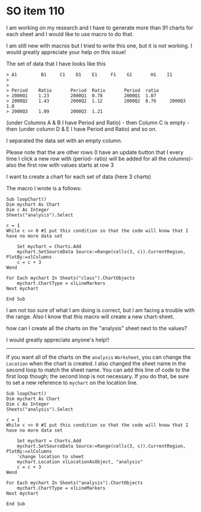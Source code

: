 # SO item 110
I am working on my research and I have to generate more than 91 charts for each sheet and I would like to use macro to do that.

I am still new with macros but I tried to write this one, but it is not working. I would greatly appreciate your help on this issue!

The set of data that I have looks like this

```
> A1         B1     C1    D1    E1     F1    G1       H1    I1
> 
> 
> Period    Ratio       Period  Ratio       Period  ratio   
> 2000Q1    1.23        2000Q1  0.78        2000Q1  1.07    
> 2000Q2    1.43        2000Q2  1.12        2000Q2  0.76     2000Q3 1.8        
> 2000Q3    1.09        2000Q3  1.21

```

(under Columns A & B I have Period and Ratio) - then Column C is empty - then (under column D & E I have Period and Ratio) and so on.

I separated the data set with an empty column.

Please note that the are other rows (I have an update button that I every time I click a new row with (period- ratio) will be added for all the columns)- also the first row with values starts at row 3

I want to create a chart for each set of data (here 3 charts)

The macro I wrote is a follows:

```
Sub loopChart()
Dim mychart As Chart
Dim c As Integer
Sheets("analysis").Select

c = 1
While c <> 0 #I put this condition so that the code will know that I have no more data set

    Set mychart = Charts.Add
    mychart.SetSourceData Source:=Range(cells(3, c)).CurrentRegion, PlotBy:=xlColumns
    c = c + 3
Wend

For Each mychart In Sheets("class").ChartObjects
    mychart.ChartType = xlLineMarkers
Next mychart

End Sub

```

I am not too sure of what I am doing is correct, but I am facing a trouble with the range. Also I know that this macro will create a new chart-sheet.

how can I create all the charts on the "analysis" sheet next to the values?

I would greatly appreciate anyone's help!!

----

If you want all of the charts on the `analysis` `Worksheet`, you can change the `Location` when the chart is created. I also changed the sheet name in the second loop to match the sheet name. You can add this line of code to the first loop though; the second loop is not necessary. If you do that, be sure to set a new reference to `mychart` on the location line.

```
Sub loopChart()
Dim mychart As Chart
Dim c As Integer
Sheets("analysis").Select

c = 1
While c <> 0 #I put this condition so that the code will know that I have no more data set

    Set mychart = Charts.Add
    mychart.SetSourceData Source:=Range(cells(3, c)).CurrentRegion, PlotBy:=xlColumns
    'change location to sheet
    mychart.Location xlLocationAsObject, "analysis"
    c = c + 3
Wend

For Each mychart In Sheets("analysis").ChartObjects
    mychart.ChartType = xlLineMarkers
Next mychart

End Sub

```
